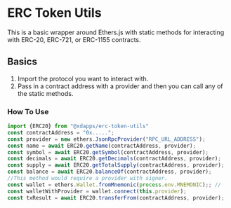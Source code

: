 # ERC Token Utils

This is a basic wrapper around Ethers.js with static methods for interacting with ERC-20, ERC-721, or ERC-1155 contracts.

## Basics

1. Import the protocol you want to interact with.
2. Pass in a contract address with a provider and then you can call any of the static methods.

### How To Use

```js
import {ERC20} from "@xdapps/erc-token-utils"
const contractAddress = "0x.....";
const provider = new ethers.JsonRpcProvider("RPC_URL_ADDRESS");
const name = await ERC20.getName(contractAddress, provider);
const symbol = await ERC20.getSymbol(contractAddress, provider);
const decimals = await ERC20.getDecimals(contractAddress, provider);
const supply = await ERC20.getTotalSupply(contractAddress, provider);
const balance = await ERC20.balanceOf(contractAddress, provider);
//This method would require a provider with signer.
const wallet = ethers.Wallet.fromMnemonic(process.env.MNEMONIC);; //
const walletWithProvider = wallet.connect(this.provider);
const txResult = await ERC20.transferFrom(contractAddress, provider);
```
